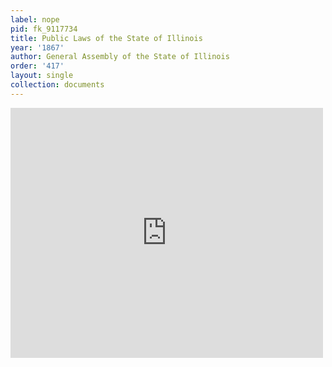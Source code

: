 ```yaml
---
label: nope
pid: fk_9117734
title: Public Laws of the State of Illinois
year: '1867'
author: General Assembly of the State of Illinois
order: '417'
layout: single
collection: documents
---
```

<iframe src="https://northwestern.app.box.com/embed/s/jzpysor7ysh3rvq7mqg5505c081q7emf?sortColumn=date&view=list" width="500" height="400" frameborder="0" allowfullscreen webkitallowfullscreen msallowfullscreen></iframe>
